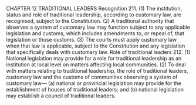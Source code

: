 CHAPTER 12
TRADITIONAL LEADERS
Recognition
211. (1) The institution, status and role of traditional leadership, according to customary law,
are recognised, subject to the Constitution.
(2) A traditional authority that observes a system of customary law may function
subject to any applicable legislation and customs, which includes amendments to,
or repeal of, that legislation or those customs.
(3) The courts must apply customary law when that law is applicable, subject to the
Constitution and any legislation that specifically deals with customary law.
Role of traditional leaders
212. (1) National legislation may provide for a role for traditional leadership as an institution
at local level on matters affecting local communities.
(2) To deal with matters relating to traditional leadership, the role of traditional leaders,
customary law and the customs of communities observing a system of customary
law—
(a) national or provincial legislation may provide for the establishment of houses
of traditional leaders; and
(b) national legislation may establish a council of traditional leaders.

